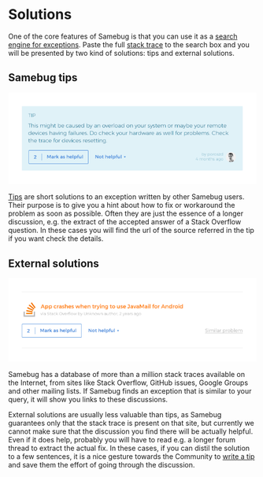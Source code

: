 # Solutions

One of the core features of Samebug is that you can use it as a [search engine for exceptions](../search/search.md).
Paste the full [stack trace](../stack-trace.md) to the search box and you will be presented by two kind of solutions: tips and external solutions.

## Samebug tips

![](Samebug-Tip.png "Tip")

[Tips](../write-tip.md) are short solutions to an exception written by other Samebug users. Their purpose is to give you a hint about
how to fix or workaround the problem as soon as possible. Often they are just the essence of a longer discussion,
e.g. the extract of the accepted answer of a Stack Overflow question. In these cases you will find the url of the
source referred in the tip if you want check the details.

## External solutions

![](Samebug-Solution-on-the-Net.png "External solution")

Samebug has a database of more than a million stack traces available on the Internet, from sites like
Stack Overflow, GitHub issues, Google Groups and other mailing lists.
If Samebug finds an exception that is similar to your query, it will show you links to these discussions.

External solutions are usually less valuable than tips, as Samebug guarantees only that the stack trace is present
on that site, but currently we cannot make sure that the discussion you find there will be actually helpful.
Even if it does help, probably you will have to read e.g. a longer forum thread to extract the actual fix.
In these cases, if you can distil the solution to a few sentences, it is a nice gesture towards the Community to
[write a tip](../write-tip.md) and save them the effort of going through the discussion.
